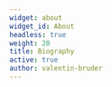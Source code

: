 ```yaml
---
widget: about
widget_id: About
headless: true
weight: 20
title: Biography
active: true
author: valentin-bruder
---
```

